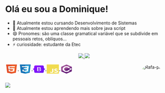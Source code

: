 
<h1>Olá eu sou a Dominique!</h1>


- 🔭 Atualmente estou cursando Desenvolvimento de Sistemas
- 🌱 Atualmente estou aprendendo mais sobre java script
- 😄 Pronomes: são uma classe gramatical variável que se subdivide em pessoais retos, oblíquos...
- ⚡ curiosidade: estudante da Etec



<div align="center">
  <a href="https://github.com/Vit0riaDominiqu3">
  <img height="160em"src="https://github-readme-stats.vercel.app/api?username=Vit0riaDominiqu3&show_icons=true&theme=radical&include_all_commits=true&count_private=true"/>
  <img height="160em" src="https://github-readme-stats.vercel.app/api/top-langs/?username=Vit0riaDominiqu3&layout=compact&langs_count=7&theme=radical"/>
</div>

<div style="display: inline_block"><br>
  
  <img align="center" alt="HTML" height="30" width="40" src="https://raw.githubusercontent.com/devicons/devicon/master/icons/html5/html5-original.svg">
  <img align="center" alt="CSS" height="30" width="40" src="https://raw.githubusercontent.com/devicons/devicon/master/icons/css3/css3-original.svg">
  <img align="center" alt="boostrap" height="30" width="40" src="https://raw.githubusercontent.com/devicons/devicon/master/icons/bootstrap/bootstrap-original.svg">
  <img align="center" alt="Js" height="30" width="40" src="https://raw.githubusercontent.com/devicons/devicon/master/icons/javascript/javascript-plain.svg">
  <img align="center" alt="Csharp" height="30" width="40" src="https://raw.githubusercontent.com/devicons/devicon/master/icons/csharp/csharp-original.svg">
  <img align="right" alt="Rafa-pic" height="150" style="border-radius:50px;" src="https://cdn.picrew.me/shareImg/org/202301/338224_Knyjgda1.png">
</div>
  
  ##
  <div>
  <a href="https://instagram.com/rafaballerini" target="_blank"><img src="https://img.shields.io/badge/-Instagram-%23E4405F?style=for-the- badge&logo=instagram&logoColor=white" target="_blank"></a>
 	


  </div>


